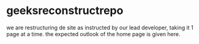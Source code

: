 # geeksreconstructrepo
we are restructuring de site as instructed by our lead developer, taking it 1 page at a time. the expected outlook of the home page is given here.
